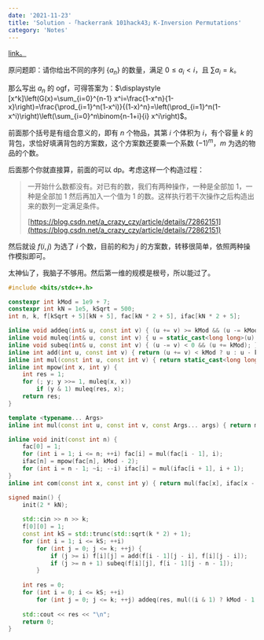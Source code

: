 ```yaml
---
date: '2021-11-23'
title: 'Solution -「hackerrank 101hack43」K-Inversion Permutations'
category: 'Notes'
---
```


[link。](https://www.hackerrank.com/101hack43)

原问题即：请你给出不同的序列 $\{a_n\}$ 的数量，满足 $0\leqslant a_i<i$，且 $\sum a_i=k$。

那么写出 ${a_n}$ 的 ogf，可得答案为：$\displaystyle [x^k]\left(G(x)=\sum_{i=0}^{n-1} x^i=\frac{1-x^n}{1-x}\right)=\frac{\prod_{i=1}^n(1-x^i)}{(1-x)^n}=\left(\prod_{i=1}^n(1-x^i)\right)\left(\sum_{i=0}^n\binom{n-1+i}{i} x^i\right)$。

前面那个括号是有组合意义的，即有 $n$ 个物品，其第 $i$ 个体积为 $i$，有个容量 $k$ 的背包，求恰好填满背包的方案数，这个方案数还要乘一个系数 $(-1)^m$，$m$ 为选的物品的个数。

后面那个你就直接算，前面的可以 dp。考虑这样一个构造过程：

> 一开始什么数都没有。对已有的数，我们有两种操作，一种是全部加 $1$，一种是全部加 $1$ 然后再加入一个值为 $1$ 的数。这样执行若干次操作之后构造出来的数列一定满足条件。
>
> [https://blog.csdn.net/a_crazy_czy/article/details/72862151](https://blog.csdn.net/a_crazy_czy/article/details/72862151)

然后就设 $f(i,j)$ 为选了 $i$ 个数，目前的和为 $j$ 的方案数，转移很简单，依照两种操作模拟即可。

太神仙了，我脑子不够用。然后第一维的规模是根号，所以能过了。

```cpp
#include <bits/stdc++.h>

constexpr int kMod = 1e9 + 7;
constexpr int kN = 1e5, kSqrt = 500;
int n, k, f[kSqrt + 5][kN + 5], fac[kN * 2 + 5], ifac[kN * 2 + 5];

inline void addeq(int& u, const int v) { (u += v) >= kMod && (u -= kMod); }
inline void muleq(int& u, const int v) { u = static_cast<long long>(u) * v % kMod; }
inline void subeq(int& u, const int v) { (u -= v) < 0 && (u += kMod); }
inline int add(int u, const int v) { return (u += v) < kMod ? u : u - kMod; }
inline int mul(const int u, const int v) { return static_cast<long long>(u) * v % kMod; }
inline int mpow(int x, int y) {
	int res = 1;
	for (; y; y >>= 1, muleq(x, x))
		if (y & 1) muleq(res, x);
	return res;
}

template <typename... Args>
inline int mul(const int u, const int v, const Args... args) { return mul(u, mul(v, args...)); }

inline void init(const int n) {
	fac[0] = 1;
	for (int i = 1; i <= n; ++i) fac[i] = mul(fac[i - 1], i);
	ifac[n] = mpow(fac[n], kMod - 2);
	for (int i = n - 1; ~i; --i) ifac[i] = mul(ifac[i + 1], i + 1);
}
inline int com(const int x, const int y) { return mul(fac[x], ifac[x - y], ifac[y]); }

signed main() {
	init(2 * kN);
	
	std::cin >> n >> k;
	f[0][0] = 1;
	const int kS = std::trunc(std::sqrt(k * 2) + 1);
	for (int i = 1; i <= kS; ++i)
		for (int j = 0; j <= k; ++j) {
			if (j >= i) f[i][j] = add(f[i - 1][j - i], f[i][j - i]);
			if (j >= n + 1) subeq(f[i][j], f[i - 1][j - n - 1]);
		}
	
	int res = 0;
	for (int i = 0; i <= kS; ++i)
		for (int j = 0; j <= k; ++j) addeq(res, mul((i & 1) ? kMod - 1 : 1, f[i][j], com(k - j + n - 1, k - j)));
	
	std::cout << res << "\n";
	return 0;
}
```